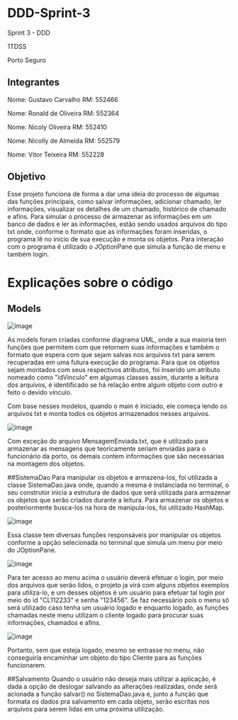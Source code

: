 # DDD-Sprint-3
Sprint 3 - DDD

1TDSS

Porto Seguro

## Integrantes
Nome: Gustavo Carvalho    RM: 552466

Nome: Ronald de Oliveira  RM: 552364

Nome: Nicoly Oliveira     RM: 552410

Nome: Nicolly de Almeida  RM: 552579

Nome: Vitor Teixeira      RM: 552228

## Objetivo
Esse projeto funciona de forma a dar uma ideia do processo de algumas das funções principais, como salvar informações, adicionar chamado, ler informações, visualizar os detalhes de um chamado, histórico de chamado e afins. Para simular o processo de armazenar as informações em um banco de dados e ler as informações, estão sendo usados arquivos do tipo txt onde, conforme o formato que as informações foram inseridas, o programa lê no inicio de sua execução e monta os objetos. Para interação com o programa é utilizado o JOptionPane que simula a função de menu e também login.

# Explicações sobre o código
## Models
![image](https://github.com/gustavocarvalho1997/DDD-Sprint-3/assets/79180740/f1061afd-3d3f-4569-8bd2-639954e7d55e)

As models foram criadas conforme diagrama UML, onde a sua maioria tem funções que permitem com que retornem suas informações e também o formato que espera com que sejam salvas nos arquivos txt para serem recuperadas em uma futura execução do programa. Para que os objetos sejam montados com seus respectivos atributos, foi inserido um atributo nomeado como "idVinculo" em algumas classes assim, durante a leitura dos arquivos, é identificado se há relação entre algum objeto com outro e feito o devido vínculo.

Com base nesses modelos, quando o main é iniciado, ele começa lendo os arquivos txt e monta todos os objetos armazenados nesses arquivos.

![image](https://github.com/gustavocarvalho1997/DDD-Sprint-3/assets/79180740/c18d0842-d4bb-4707-ba86-7c2cfcbf838a)

Com exceção do arquivo MensagemEnviada.txt, que é utilizado para armazenar as mensagens que teoricamente seriam enviadas para o funcionário da porto, os demais contem informações que são necessárias na montagem dos objetos.

##SistemaDao
Para manipular os objetos e armazena-los, foi utilizada a classe SistemaDao.java onde, quando a mesma é instanciada no terminal, o seu construtor inicia a estrutura de dados que será utilizada para armazenar os objetos que serão criados durante a leitura. Para armazenar os objetos e posteriormente busca-los na hora de manipula-los, foi utilizado HashMap.

![image](https://github.com/gustavocarvalho1997/DDD-Sprint-3/assets/79180740/e02fa713-0643-4d32-b9ec-130a95a83d4b)

Essa classe tem diversas funções responsáveis por manipular os objetos conforme a opção selecionada no terminal que simula um menu por meio do JOptionPane.

![image](https://github.com/gustavocarvalho1997/DDD-Sprint-3/assets/79180740/e30554e7-0c1c-4d34-919c-5f83f82ed4d9)

Para ter acesso ao menu acima o usuário deverá efetuar o login, por meio dos arquivos que serão lidos, o projeto ja virá com alguns objetos exemplos para utiliza-lo, e um desses objetos é um usuário para efetuar tal login por meio do id "CL112233" e senha "123456". Se faz necessário pois o menu só será utilizado caso tenha um usuário logado e enquanto logado, as funções chamadas neste menu utilizam o cliente logado para procurar suas informações, chamados e afins.

![image](https://github.com/gustavocarvalho1997/DDD-Sprint-3/assets/79180740/d009beb9-6dc1-4a20-bfdc-5bdd2bcd55da)

Portanto, sem que esteja logado, mesmo se entrasse no menu, não conseguiria encaminhar um objeto do tipo Cliente para as funções funcionarem.

##Salvamento
Quando o usuário não deseja mais utilizar a aplicação, é dada a opção de deslogar salvando as alterações realizadas, onde será acionada a função salvar() no SistemaDao.java e, junto a função que formata os dados pra salvamento em cada objeto, serão escritas nos arquivos para serem lidas em uma próxima utilização.
